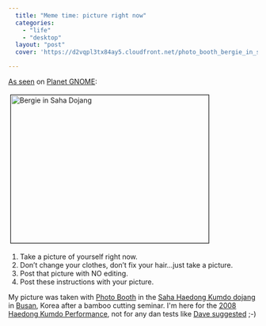 ```yaml
---
  title: "Meme time: picture right now"
  categories: 
    - "life"
    - "desktop"
  layout: "post"
  cover: 'https://d2vqpl3tx84ay5.cloudfront.net/photo_booth_bergie_in_saha_dojang-tm.jpg'

---
```

<p>
<a href="http://www.ogmaciel.com/?p=576">As seen</a> on <a href="http://planet.gnome.org/">Planet GNOME</a>:
</p><p>
<a href="https://d2vqpl3tx84ay5.cloudfront.net/photo_booth_bergie_in_saha_dojang.jpg"><img src="https://d2vqpl3tx84ay5.cloudfront.net/photo_booth_bergie_in_saha_dojang-tm.jpg" height="300" width="400" border="1" hspace="4" vspace="4" alt="Bergie in Saha Dojang" title="Bergie in Saha Dojang" /></a>
</p><ol><li>Take a picture of yourself right now.</li>
<li>Don’t change your clothes, don’t fix your hair…just take a picture.</li>
<li>Post that picture with NO editing.</li>
<li>Post these instructions with your picture.</li>
</ol><p>
My picture was taken with <a href="http://en.wikipedia.org/wiki/Photo_Booth">Photo Booth</a> in the <a href="http://ikumdo.net/">Saha Haedong Kumdo dojang</a> in <a href="http://en.wikipedia.org/wiki/Busan">Busan</a>, Korea after a bamboo cutting seminar. I'm here for the <a href="http://haedong-kumdo.org/en/news/korea--2008_haedong_kumdo_performance_on_21st_sep-2008.html">2008 Haedong Kumdo Performance</a>, not for any dan tests like <a href="http://blogs.gnome.org/bolsh/2008/09/19/maemo-summit-day-1-meeting-people-learning-stuff/">Dave suggested</a> ;-)
</p>
